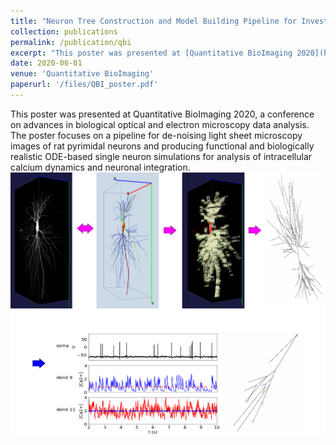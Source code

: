 ```yaml
---
title: "Neuron Tree Construction and Model Building Pipeline for Investigation of Neuronal Integration"
collection: publications
permalink: /publication/qbi
excerpt: "This poster was presented at [Quantitative BioImaging 2020](https://www.quantitativebioimaging.com/qbi2020/), a conference on advances in biological optical and electron microscopy data analysis. The poster focuses on a pipeline for de-noising light sheet microscopy images of rat pyrimidal neurons and producing functional and biologically realistic ODE-based single neuron simulations for analysis of intracellular calcium dynamics. <br/><img src='/images/qbi.png'>"
date: 2020-06-01
venue: 'Quantitative BioImaging'
paperurl: '/files/QBI_poster.pdf'
---
```

This poster was presented at Quantitative BioImaging 2020, a conference on advances in biological optical and electron microscopy data analysis. The poster focuses on a pipeline for de-noising light sheet microscopy images of rat pyrimidal neurons and producing functional and biologically realistic ODE-based single neuron simulations for analysis of intracellular calcium dynamics and neuronal integration.
<br/><img src='/images/qbi.png'>